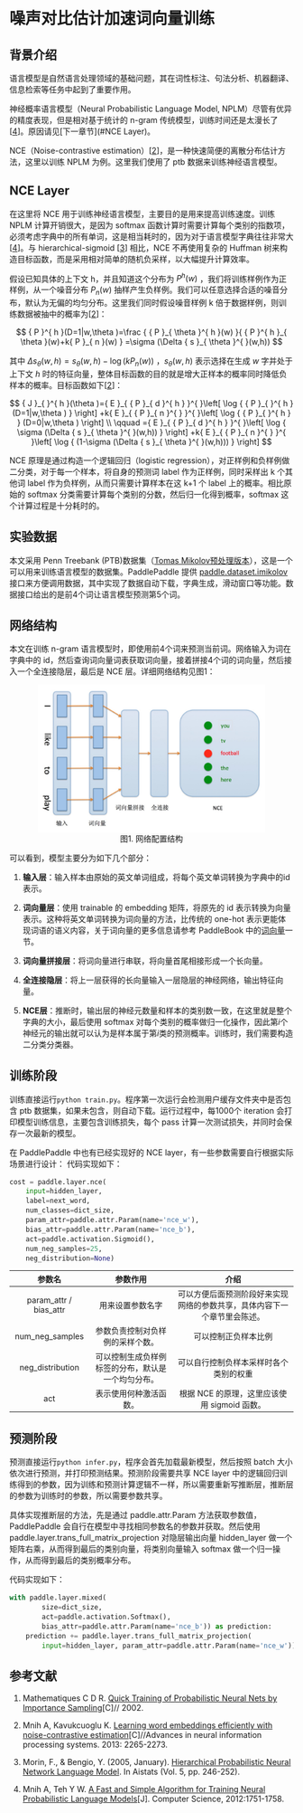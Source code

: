 # 噪声对比估计加速词向量训练
## 背景介绍
语言模型是自然语言处理领域的基础问题，其在词性标注、句法分析、机器翻译、信息检索等任务中起到了重要作用。

神经概率语言模型（Neural Probabilistic Language Model, NPLM）尽管有优异的精度表现，但是相对基于统计的 n-gram 传统模型，训练时间还是太漫长了[[4](#参考文献)]。原因请见[下一章节](#NCE Layer)。

NCE（Noise-contrastive estimation）[[2](#参考文献)]，是一种快速简便的离散分布估计方法，这里以训练 NPLM 为例。这里我们使用了 ptb 数据来训练神经语言模型。

## NCE Layer
在这里将 NCE 用于训练神经语言模型，主要目的是用来提高训练速度。训练 NPLM 计算开销很大，是因为 softmax 函数计算时需要计算每个类别的指数项，必须考虑字典中的所有单词，这是相当耗时的，因为对于语言模型字典往往非常大[[4](#参考文献)]。与 hierarchical-sigmoid \[[3](#参考文献)\] 相比，NCE 不再使用复杂的 Huffman 树来构造目标函数，而是采用相对简单的随机负采样，以大幅提升计算效率。


假设已知具体的上下文 h，并且知道这个分布为 ${ P }^{ h }(w)$ ，我们将训练样例作为正样例，从一个噪音分布 ${ P }_{ n }(w)$ 抽样产生负样例。我们可以任意选择合适的噪音分布，默认为无偏的均匀分布。这里我们同时假设噪音样例 k 倍于数据样例，则训练数据被抽中的概率为[[2](#参考文献)]：

$$
{ P }^{ h }(D=1|w,\theta )=\frac { { P }_{ \theta  }^{ h }(w) }{ { P }^{ h }_{ \theta  }(w)+k{ P }_{ n }(w) } =\sigma (\Delta { s }_{ \theta  }^{  }(w,h))
$$

其中 $\Delta { s }_{ \theta  }^{  }(w,h)={ s }_{ \theta  }^{  }(w,h)-\log { (k{ P }_{ n }^{  }(w)) }$ ，${ s }_{ \theta  }(w,h)$ 表示选择在生成 $w$ 字并处于上下文 $h$ 时的特征向量，整体目标函数的目的就是增大正样本的概率同时降低负样本的概率。目标函数如下[[2](#参考文献)]：

$$
{ J }_{  }^{ h }(\theta )={ E  }_{ { P }_{ d }^{ h } }^{  }\left[ \log { { P }_{  }^{ h }(D=1|w,\theta ) }  \right] +k{ E }_{ { P }_{ n }^{  } }^{  }\left[ \log { { P }_{  }^{ h } } (D=0|w,\theta ) \right] \\ \qquad ={ E }_{ { P }_{ d }^{ h } }^{  }\left[ \log { \sigma (\Delta { s }_{ \theta  }^{  }(w,h)) }  \right] +k{ E  }_{ { P }_{ n }^{  } }^{  }\left[ \log { (1-\sigma (\Delta { s }_{ \theta  }^{  }(w,h))) }  \right]
$$

NCE 原理是通过构造一个逻辑回归（logistic regression），对正样例和负样例做二分类，对于每一个样本，将自身的预测词 label 作为正样例，同时采样出 k 个其他词 label 作为负样例，从而只需要计算样本在这 k+1 个 label 上的概率。相比原始的 softmax 分类需要计算每个类别的分数，然后归一化得到概率，softmax 这个计算过程是十分耗时的。

## 实验数据
本文采用 Penn Treebank (PTB)数据集（[Tomas Mikolov预处理版本](http://www.fit.vutbr.cz/~imikolov/rnnlm/simple-examples.tgz)），这是一个可以用来训练语言模型的数据集。PaddlePaddle 提供 [paddle.dataset.imikolov](https://github.com/PaddlePaddle/Paddle/blob/develop/python/paddle/v2/dataset/imikolov.py) 接口来方便调用数据，其中实现了数据自动下载，字典生成，滑动窗口等功能。数据接口给出的是前4个词让语言模型预测第5个词。

## 网络结构
本文在训练 n-gram 语言模型时，即使用前4个词来预测当前词。网络输入为词在字典中的 id，然后查询词向量词表获取词向量，接着拼接4个词的词向量，然后接入一个全连接隐层，最后是 NCE 层。详细网络结构见图1：

<p align="center">
<img src="images/network_conf.png" width = "80%" align="center"/><br/>
图1. 网络配置结构
</p>
可以看到，模型主要分为如下几个部分：

1. **输入层**：输入样本由原始的英文单词组成，将每个英文单词转换为字典中的id表示。

2. **词向量层**：使用 trainable 的 embedding 矩阵，将原先的 id 表示转换为向量表示。这种将英文单词转换为词向量的方法，比传统的 one-hot 表示更能体现词语的语义内容，关于词向量的更多信息请参考 PaddleBook 中的[词向量](https://github.com/PaddlePaddle/book/tree/develop/04.word2vec)一节。

3. **词向量拼接层**：将词向量进行串联，将向量首尾相接形成一个长向量。

4. **全连接隐层**：将上一层获得的长向量输入一层隐层的神经网络，输出特征向量。

5. **NCE层**：推断时，输出层的神经元数量和样本的类别数一致，在这里就是整个字典的大小，最后使用 softmax 对每个类别的概率做归一化操作，因此第$i$个神经元的输出就可以认为是样本属于第$i$类的预测概率。训练时，我们需要构造二分类分类器。

## 训练阶段
训练直接运行``` python train.py ```。程序第一次运行会检测用户缓存文件夹中是否包含 ptb 数据集，如果未包含，则自动下载。运行过程中，每1000个 iteration 会打印模型训练信息，主要包含训练损失，每个 pass 计算一次测试损失，并同时会保存一次最新的模型。

在 PaddlePaddle 中也有已经实现好的 NCE layer，有一些参数需要自行根据实际场景进行设计：
代码实现如下：

```python
cost = paddle.layer.nce(
    input=hidden_layer,
    label=next_word,
    num_classes=dict_size,
    param_attr=paddle.attr.Param(name='nce_w'),
    bias_attr=paddle.attr.Param(name='nce_b'),
    act=paddle.activation.Sigmoid(),
    num_neg_samples=25,
    neg_distribution=None)
```

| 参数名  | 参数作用  | 介绍 |
|:-------------: |:---------------:| :-------------:|
| param\_attr / bias\_attr | 用来设置参数名字 |         可以方便后面预测阶段好来实现网络的参数共享，具体内容下一个章节里会陈述。|
| num\_neg\_samples | 参数负责控制对负样例的采样个数。        |           可以控制正负样本比例 |
| neg\_distribution | 可以控制生成负样例标签的分布，默认是一个均匀分布。 | 可以自行控制负样本采样时各个类别的权重 |
| act | 表示使用何种激活函数。 | 根据 NCE 的原理，这里应该使用 sigmoid 函数。 |


## 预测阶段
预测直接运行``` python infer.py ```，程序会首先加载最新模型，然后按照 batch 大小依次进行预测，并打印预测结果。预测阶段需要共享 NCE layer 中的逻辑回归训练得到的参数，因为训练和预测计算逻辑不一样，所以需要重新写推断层，推断层的参数为训练时的参数，所以需要参数共享。

具体实现推断层的方法，先是通过 paddle.attr.Param 方法获取参数值，PaddlePaddle 会自行在模型中寻找相同参数名的参数并获取。然后使用 paddle.layer.trans\_full\_matrix\_projection 对隐层输出向量 hidden\_layer 做一个矩阵右乘，从而得到最后的类别向量，将类别向量输入 softmax 做一个归一操作，从而得到最后的类别概率分布。

代码实现如下：

```python
with paddle.layer.mixed(
        size=dict_size,
        act=paddle.activation.Softmax(),
        bias_attr=paddle.attr.Param(name='nce_b')) as prediction:
    prediction += paddle.layer.trans_full_matrix_projection(
        input=hidden_layer, param_attr=paddle.attr.Param(name='nce_w'))
```

## 参考文献
1. Mathematiques C D R. [Quick Training of Probabilistic Neural Nets by Importance Sampling](http://www.iro.umontreal.ca/~lisa/pointeurs/submit_aistats2003.pdf)[C]// 2002.

2. Mnih A, Kavukcuoglu K. [Learning word embeddings efficiently with noise-contrastive estimation](https://papers.nips.cc/paper/5165-learning-word-embeddings-efficiently-with-noise-contrastive-estimation.pdf)[C]//Advances in neural information processing systems. 2013: 2265-2273.

3. Morin, F., & Bengio, Y. (2005, January). [Hierarchical Probabilistic Neural Network Language Model](http://www.iro.umontreal.ca/~lisa/pointeurs/hierarchical-nnlm-aistats05.pdf). In Aistats (Vol. 5, pp. 246-252).

4. Mnih A, Teh Y W. [A Fast and Simple Algorithm for Training Neural Probabilistic Language Models](http://xueshu.baidu.com/s?wd=paperuri%3A%280735b97df93976efb333ac8c266a1eb2%29&filter=sc_long_sign&tn=SE_xueshusource_2kduw22v&sc_vurl=http%3A%2F%2Farxiv.org%2Fabs%2F1206.6426&ie=utf-8&sc_us=5770715420073315630)[J]. Computer Science, 2012:1751-1758.
